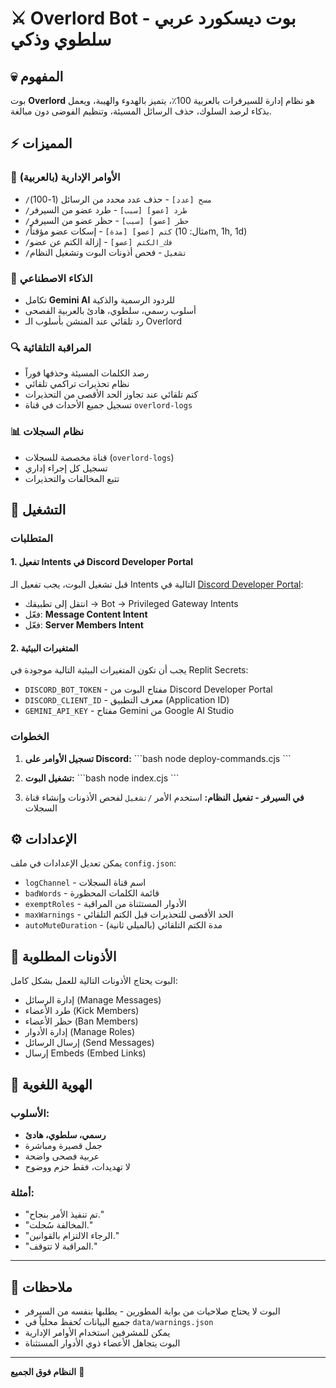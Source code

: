 # ⚔️ Overlord Bot - بوت ديسكورد عربي سلطوي وذكي

## 💀 المفهوم
بوت **Overlord** هو نظام إدارة للسيرفرات بالعربية 100٪، يتميز بالهدوء والهيبة، ويعمل بذكاء لرصد السلوك، حذف الرسائل المسيئة، وتنظيم الفوضى دون مبالغة.

## ⚡ المميزات

### 🔹 الأوامر الإدارية (بالعربية)
- `/مسح [عدد]` - حذف عدد محدد من الرسائل (1-100)
- `/طرد [عضو] [سبب]` - طرد عضو من السيرفر
- `/حظر [عضو] [سبب]` - حظر عضو من السيرفر
- `/كتم [عضو] [مدة]` - إسكات عضو مؤقتاً (مثال: 10m, 1h, 1d)
- `/فك_الكتم [عضو]` - إزالة الكتم عن عضو
- `/تشغيل` - فحص أذونات البوت وتشغيل النظام

### 🧠 الذكاء الاصطناعي
- تكامل **Gemini AI** للردود الرسمية والذكية
- أسلوب رسمي، سلطوي، هادئ بالعربية الفصحى
- رد تلقائي عند المنشن بأسلوب الـ Overlord

### 🔍 المراقبة التلقائية
- رصد الكلمات المسيئة وحذفها فوراً
- نظام تحذيرات تراكمي تلقائي
- كتم تلقائي عند تجاوز الحد الأقصى من التحذيرات
- تسجيل جميع الأحداث في قناة `overlord-logs`

### 📊 نظام السجلات
- قناة مخصصة للسجلات (`overlord-logs`)
- تسجيل كل إجراء إداري
- تتبع المخالفات والتحذيرات

## 🚀 التشغيل

### المتطلبات

#### 1. تفعيل Intents في Discord Developer Portal
قبل تشغيل البوت، يجب تفعيل الـ Intents التالية في [Discord Developer Portal](https://discord.com/developers/applications):
- انتقل إلى تطبيقك → Bot → Privileged Gateway Intents
- فعّل: **Message Content Intent**
- فعّل: **Server Members Intent**

#### 2. المتغيرات البيئية
يجب أن تكون المتغيرات البيئية التالية موجودة في Replit Secrets:
- `DISCORD_BOT_TOKEN` - مفتاح البوت من Discord Developer Portal
- `DISCORD_CLIENT_ID` - معرف التطبيق (Application ID)
- `GEMINI_API_KEY` - مفتاح Gemini من Google AI Studio

### الخطوات

1. **تسجيل الأوامر على Discord:**
\`\`\`bash
node deploy-commands.cjs
\`\`\`

2. **تشغيل البوت:**
\`\`\`bash
node index.cjs
\`\`\`

3. **في السيرفر - تفعيل النظام:**
استخدم الأمر `/تشغيل` لفحص الأذونات وإنشاء قناة السجلات

## ⚙️ الإعدادات

يمكن تعديل الإعدادات في ملف `config.json`:

- `logChannel` - اسم قناة السجلات
- `badWords` - قائمة الكلمات المحظورة
- `exemptRoles` - الأدوار المستثناة من المراقبة
- `maxWarnings` - الحد الأقصى للتحذيرات قبل الكتم التلقائي
- `autoMuteDuration` - مدة الكتم التلقائي (بالميلي ثانية)

## 🔐 الأذونات المطلوبة

البوت يحتاج الأذونات التالية للعمل بشكل كامل:
- إدارة الرسائل (Manage Messages)
- طرد الأعضاء (Kick Members)
- حظر الأعضاء (Ban Members)
- إدارة الأدوار (Manage Roles)
- إرسال الرسائل (Send Messages)
- إرسال Embeds (Embed Links)

## 🧩 الهوية اللغوية

### الأسلوب:
- **رسمي، سلطوي، هادئ**
- جمل قصيرة ومباشرة
- عربية فصحى واضحة
- لا تهديدات، فقط حزم ووضوح

### أمثلة:
- "تم تنفيذ الأمر بنجاح."
- "المخالفة سُجلت."
- "الرجاء الالتزام بالقوانين."
- "المراقبة لا تتوقف."

---

## 📝 ملاحظات

- البوت لا يحتاج صلاحيات من بوابة المطورين - يطلبها بنفسه من السيرفر
- جميع البيانات تُحفظ محلياً في `data/warnings.json`
- يمكن للمشرفين استخدام الأوامر الإدارية
- البوت يتجاهل الأعضاء ذوي الأدوار المستثناة

---

**النظام فوق الجميع** 👑

